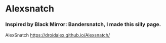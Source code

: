 # Alexsnatch

### Inspired by Black Mirror: Bandersnatch, I made this silly page.

AlexSnatch https://droidalex.github.io/Alexsnatch/ 
